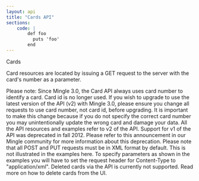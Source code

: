 ```yaml
---
layout: api
title: "Cards API"
sections:
    code: |
        def foo
          puts 'foo'
        end
---
```


Cards

Card resources are located by issuing a GET request to the server with the card's number as a parameter.

Please note:
Since Mingle 3.0, the Card API always uses card number to identify a card. Card id is no longer used. If you wish to upgrade to use the latest version of the API (v2) with Mingle 3.0, please ensure you change all requests to use card number, not card id, before upgrading. It is important to make this change because if you do not specify the correct card number you may unintentionally update the wrong card and damage your data.
All the API resources and examples refer to v2 of the API. Support for v1 of the API was deprecated in fall 2012. Please refer to this announcement in our Mingle community for more information about this deprecation.
Please note that all POST and PUT requests must be in XML format by default. This is not illustrated in the examples here. To specify parameters as shown in the examples you will have to set the request header for Content-Type to "application/xml".
Deleted cards via the API is currently not supported. Read more on how to delete cards from the UI.
